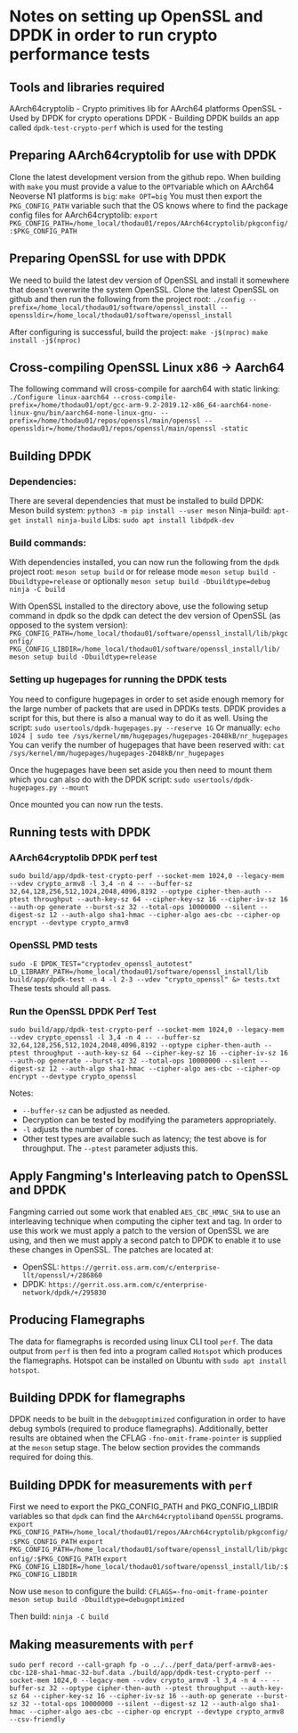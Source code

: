 # Notes on setting up OpenSSL and DPDK in order to run crypto performance tests

## Tools and libraries required
AArch64cryptolib - Crypto primitives lib for AArch64 platforms
OpenSSL - Used by DPDK for crypto operations
DPDK - Building DPDK builds an app called `dpdk-test-crypto-perf` which is used for the testing

## Preparing AArch64cryptolib for use with DPDK
Clone the latest development version from the github repo. When building with `make` you must provide a value to the `OPT`variable which on AArch64 Neoverse N1 platforms is `big`:
`make OPT=big`
You must then export the `PKG_CONFIG_PATH` variable such that the OS knows where to find the package config files for AArch64cryptolib:
`export PKG_CONFIG_PATH=/home_local/thodau01/repos/AArch64cryptolib/pkgconfig/:$PKG_CONFIG_PATH`

## Preparing OpenSSL for use with DPDK
We need to build the latest dev version of OpenSSL and install it somewhere that doesn't overwrite the system OpenSSL.
Clone the latest OpenSSL on github and then run the following from the project root:
`./config --prefix=/home_local/thodau01/software/openssl_install --openssldir=/home_local/thodau01/software/openssl_install`

After configuring is successful, build the project:
`make -j$(nproc)`
`make install -j$(nproc)`

## Cross-compiling OpenSSL Linux x86 -> Aarch64
The following command will cross-compile for aarch64 with static linking:
`./Configure linux-aarch64 --cross-compile-prefix=/home/thodau01/opt/gcc-arm-9.2-2019.12-x86_64-aarch64-none-linux-gnu/bin/aarch64-none-linux-gnu- --prefix=/home/thodau01/repos/openssl/main/openssl --openssldir=/home/thodau01/repos/openssl/main/openssl -static`

## Building DPDK
### Dependencies:
There are several dependencies that must be installed to build DPDK:
Meson build system: `python3 -m pip install --user meson`
Ninja-build: `apt-get install ninja-build`
Libs: `sudo apt install libdpdk-dev`

### Build commands:
With dependencies installed, you can now run the following from the `dpdk` project root:
`meson setup build` or for release mode `meson setup build -Dbuildtype=release` or optionally `meson setup build -Dbuildtype=debug`
`ninja -C build`

With OpenSSL installed to the directory above, use the following setup command in dpdk so the dpdk can detect the dev version of OpenSSL (as opposed to the system version):
`PKG_CONFIG_PATH=/home_local/thodau01/software/openssl_install/lib/pkgconfig/ PKG_CONFIG_LIBDIR=/home_local/thodau01/software/openssl_install/lib/ meson setup build -Dbuildtype=release`

### Setting up hugepages for running the DPDK tests
You need to configure hugepages in order to set aside enough memory for the large number of packets that are used in DPDKs tests. DPDK provides a script for this, but there is also a manual way to do it as well. 
Using the script:
`sudo usertools/dpdk-hugepages.py --reserve 1G`
Or manually:
`echo 1024 | sudo tee /sys/kernel/mm/hugepages/hugepages-2048kB/nr_hugepages`
You can verify the number of hugepages that have been reserved with:
`cat /sys/kernel/mm/hugepages/hugepages-2048kB/nr_hugepages`

Once the hugepages have been set aside you then need to mount them which you can also do with the DPDK script:
`sudo usertools/dpdk-hugepages.py --mount`

Once mounted you can now run the tests.

## Running tests with DPDK
### AArch64cryptolib DPDK perf test
`sudo build/app/dpdk-test-crypto-perf --socket-mem 1024,0 --legacy-mem --vdev crypto_armv8 -l 3,4 -n 4 -- --buffer-sz 32,64,128,256,512,1024,2048,4096,8192 --optype cipher-then-auth --ptest throughput --auth-key-sz 64 --cipher-key-sz 16 --cipher-iv-sz 16 --auth-op generate --burst-sz 32 --total-ops 10000000 --silent --digest-sz 12 --auth-algo sha1-hmac --cipher-algo aes-cbc --cipher-op encrypt --devtype crypto_armv8`

### OpenSSL PMD tests
`sudo -E DPDK_TEST="cryptodev_openssl_autotest" LD_LIBRARY_PATH=/home_local/thodau01/software/openssl_install/lib build/app/dpdk-test -n 4 -l 2-3 --vdev "crypto_openssl" &> tests.txt`
These tests should all pass.

### Run the OpenSSL DPDK Perf Test
`sudo build/app/dpdk-test-crypto-perf --socket-mem 1024,0 --legacy-mem --vdev crypto_openssl -l 3,4 -n 4 -- --buffer-sz 32,64,128,256,512,1024,2048,4096,8192 --optype cipher-then-auth --ptest throughput --auth-key-sz 64 --cipher-key-sz 16 --cipher-iv-sz 16 --auth-op generate --burst-sz 32 --total-ops 10000000 --silent --digest-sz 12 --auth-algo sha1-hmac --cipher-algo aes-cbc --cipher-op encrypt --devtype crypto_openssl`

Notes:
- `--buffer-sz` can be adjusted as needed.
- Decryption can be tested by modifying the parameters appropriately.
- `-l` adjusts the number of cores.
- Other test types are available such as latency; the test above is for throughput. The `--ptest` parameter adjusts this.

## Apply Fangming's Interleaving patch to OpenSSL and DPDK
Fangming carried out some work that enabled `AES_CBC_HMAC_SHA` to use an interleaving technique when computing the cipher text and tag. In order to use this work we must apply a patch to the version of OpenSSL we are using, and then we must apply a second patch to DPDK to enable it to use these changes in OpenSSL. The patches are located at:
- OpenSSL: `https://gerrit.oss.arm.com/c/enterprise-llt/openssl/+/286860`
- DPDK: `https://gerrit.oss.arm.com/c/enterprise-network/dpdk/+/295830`

## Producing Flamegraphs
The data for flamegraphs is recorded using linux CLI tool `perf`. The data output from `perf` is then fed into a program called `Hotspot` which produces the flamegraphs.
Hotspot can be installed on Ubuntu with `sudo apt install hotspot`.

## Building DPDK for flamegraphs
DPDK needs to be built in the `debugoptimized` configuration in order to have debug symbols (required to produce flamegraphs). Additionally, better results are obtained when the CFLAG `-fno-omit-frame-pointer` is supplied at the `meson` setup stage. The below section provides the commands required for doing this. 

## Building DPDK for measurements with `perf`
First we need to export the PKG_CONFIG_PATH and PKG_CONFIG_LIBDIR variables so that `dpdk` can find the `AArch64cryptolib`and `OpenSSL` programs.
`export PKG_CONFIG_PATH=/home_local/thodau01/repos/AArch64cryptolib/pkgconfig/:$PKG_CONFIG_PATH`
`export PKG_CONFIG_PATH=/home_local/thodau01/software/openssl_install/lib/pkgconfig/:$PKG_CONFIG_PATH`
`export PKG_CONFIG_LIBDIR=/home_local/thodau01/software/openssl_install/lib/:$PKG_CONFIG_LIBDIR`

Now use `meson` to configure the build:
`CFLAGS=-fno-omit-frame-pointer meson setup build -Dbuildtype=debugoptimized`

Then build:
`ninja -C build`

## Making measurements with `perf`
`sudo perf record --call-graph fp -o ../../perf_data/perf-armv8-aes-cbc-128-sha1-hmac-32-buf.data ./build/app/dpdk-test-crypto-perf --socket-mem 1024,0 --legacy-mem --vdev crypto_armv8 -l 3,4 -n 4 -- --buffer-sz 32 --optype cipher-then-auth --ptest throughput --auth-key-sz 64 --cipher-key-sz 16 --cipher-iv-sz 16 --auth-op generate --burst-sz 32 --total-ops 10000000 --silent --digest-sz 12 --auth-algo sha1-hmac --cipher-algo aes-cbc --cipher-op encrypt --devtype crypto_armv8 --csv-friendly`
